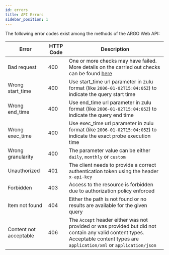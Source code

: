 ```yaml
---
id: errors
title: API Errors
sidebar_position: 1
---
```



The following error codes exist among the methods of the ARGO Web API:

Error                    | HTTP Code  | Description   
------------------------ | ---------- | ------ 
Bad request              | 400 | One or more checks may have failed. More details on the carried out checks can be found [here](validations.md)
Wrong start_time         | 400 | Use start_time url parameter in zulu format (like `2006-01-02T15:04:05Z`) to indicate the query start time
Wrong end_time           | 400 | Use end_time url parameter in zulu format (like `2006-01-02T15:04:05Z`) to indicate the query end time
Wrong exec_time          | 400 | Use exec_time url parameter in zulu format (like `2006-01-02T15:04:05Z`) to indicate the exact probe execution time
Wrong granularity        | 400 | The parameter value can be either `daily`, `monthly` or `custom`
Unauthorized             | 401 | The client needs to provide a correct authentication token using the header `x-api-key` 
Forbidden                | 403 | Access to the resource is forbidden due to authorization policy enforced
Item not found           | 404 | Either the path is not found or no results are available for the given query
Content not acceptable   | 406 | The `Accept` header either was not provided or was provided but did not contain any valid content types. Acceptable content types are `application/xml` or `application/json`





